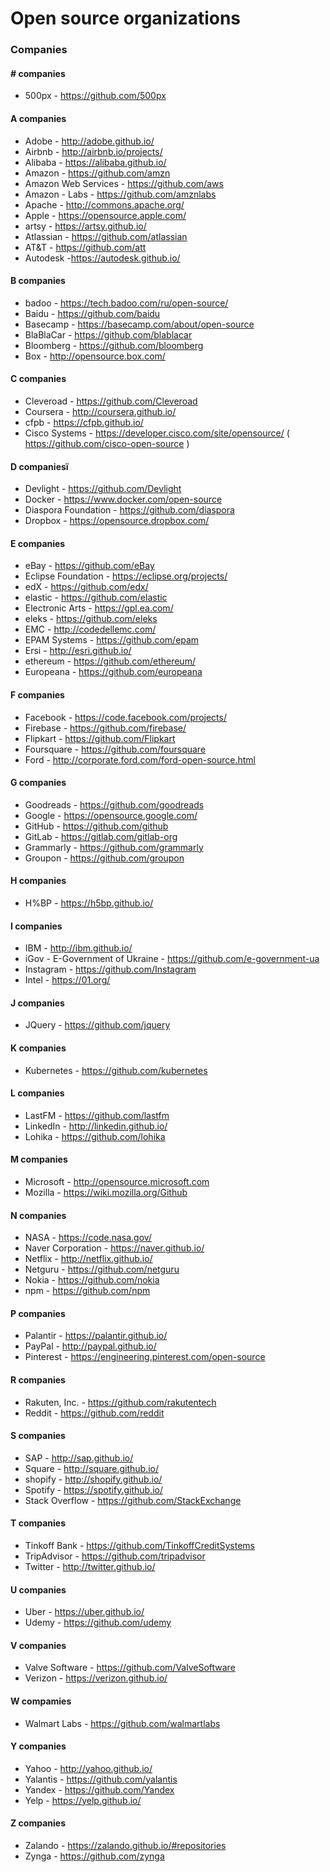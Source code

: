 # Open source organizations
### Companies

#### # companies
* 500px -  https://github.com/500px

#### A companies
* Adobe - http://adobe.github.io/
* Airbnb - http://airbnb.io/projects/
* Alibaba - https://alibaba.github.io/
* Amazon - https://github.com/amzn
* Amazon Web Services - https://github.com/aws
* Amazon - Labs - https://github.com/amznlabs
* Apache - http://commons.apache.org/
* Apple - https://opensource.apple.com/
* artsy - https://artsy.github.io/
* Atlassian - https://github.com/atlassian
* AT&T - https://github.com/att
* Autodesk -https://autodesk.github.io/

#### B companies
* badoo - https://tech.badoo.com/ru/open-source/
* Baidu - https://github.com/baidu
* Basecamp - https://basecamp.com/about/open-source
* BlaBlaCar - https://github.com/blablacar
* Bloomberg - https://github.com/bloomberg
* Box - http://opensource.box.com/

#### C companies
* Cleveroad - https://github.com/Cleveroad
* Coursera - http://coursera.github.io/
* cfpb - https://cfpb.github.io/
* Cisco Systems - https://developer.cisco.com/site/opensource/ ( https://github.com/cisco-open-source )

#### D companiesї
* Devlight - https://github.com/Devlight
* Docker - https://www.docker.com/open-source
* Diaspora Foundation - https://github.com/diaspora
* Dropbox - https://opensource.dropbox.com/

#### E companies
* eBay - https://github.com/eBay
* Eclipse Foundation - https://eclipse.org/projects/
* edX - https://github.com/edx/
* elastic - https://github.com/elastic
* Electronic Arts - https://gpl.ea.com/
* eleks - https://github.com/eleks
* EMC - http://codedellemc.com/
* EPAM Systems - https://github.com/epam
* Ersi - http://esri.github.io/
* ethereum - https://github.com/ethereum/
* Europeana - https://github.com/europeana

#### F companies
* Facebook - https://code.facebook.com/projects/
* Firebase - https://github.com/firebase/
* Flipkart - https://github.com/Flipkart
* Foursquare - https://github.com/foursquare
* Ford - http://corporate.ford.com/ford-open-source.html

#### G companies
* Goodreads - https://github.com/goodreads
* Google - https://opensource.google.com/
* GitHub - https://github.com/github
* GitLab - https://gitlab.com/gitlab-org
* Grammarly - https://github.com/grammarly
* Groupon - https://github.com/groupon

#### H companies
* H%BP - https://h5bp.github.io/

#### I companies
* IBM - http://ibm.github.io/
* iGov - E-Government of Ukraine - https://github.com/e-government-ua
* Instagram - https://github.com/Instagram
* Intel - https://01.org/

#### J companies
* JQuery - https://github.com/jquery

#### K companies
* Kubernetes - https://github.com/kubernetes

#### L companies
* LastFM - https://github.com/lastfm
* LinkedIn - http://linkedin.github.io/
* Lohika - https://github.com/lohika

#### M companies
* Microsoft - http://opensource.microsoft.com
* Mozilla - https://wiki.mozilla.org/Github

#### N companies
* NASA - https://code.nasa.gov/
* Naver Corporation - https://naver.github.io/
* Netflix - http://netflix.github.io/
* Netguru - https://github.com/netguru
* Nokia - https://github.com/nokia
* npm - https://github.com/npm

#### P companies
* Palantir - https://palantir.github.io/
* PayPal - http://paypal.github.io/
* Pinterest - https://engineering.pinterest.com/open-source

#### R companies
* Rakuten, Inc. - https://github.com/rakutentech
* Reddit - https://github.com/reddit

#### S companies
* SAP - http://sap.github.io/
* Square - http://square.github.io/
* shopify - http://shopify.github.io/
* Spotify - https://spotify.github.io/
* Stack Overflow - https://github.com/StackExchange

#### T companies
* Tinkoff Bank - https://github.com/TinkoffCreditSystems
* TripAdvisor - https://github.com/tripadvisor
* Twitter - http://twitter.github.io/

#### U companies
* Uber - https://uber.github.io/
* Udemy - https://github.com/udemy

#### V companies
* Valve Software - https://github.com/ValveSoftware
* Verizon - https://verizon.github.io/

#### W compamies
* Walmart Labs - https://github.com/walmartlabs

#### Y companies
* Yahoo - http://yahoo.github.io/
* Yalantis - https://github.com/yalantis
* Yandex - https://github.com/Yandex
* Yelp - https://yelp.github.io/

#### Z companies
* Zalando - https://zalando.github.io/#repositories
* Zynga - https://github.com/zynga

